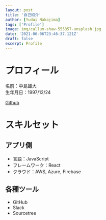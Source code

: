 ```yaml
---
layout: post
title: '自己紹介'
author: [Yudai Nakajima]
tags: ['Profile']
image: img/callum-shaw-555357-unsplash.jpg
date: '2021-06-06T23:46:37.121Z'
draft: false
excerpt: Profile
---
```

# プロフィール
名前：中島雄大  
生年月日：1997/12/24

[Github](https://github.com/KituneUdon)

# スキルセット
## アプリ側
- 言語：JavaScript
- フレームワーク：React
- クラウド：AWS, Azure, Firebase

## 各種ツール
- GitHub  
- Slack  
- Sourcetree  

<!-- 参考サイト -->
<!-- https://dividable.net/it-career/engineer/engineer-portfolio -->